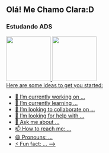 ## Olá! Me Chamo Clara:D
### Estudando ADS
<div>
<a href="https://github.com/ClaraFarias">
<img height="120em" src="https://github-readme-stats.vercel.app/api/top-langs/?username=ClaraLeticia&layout=compact&langs_count=7&theme=dracula"/>
<img height="120em" src="https://github-readme-stats.vercel.app/api?username=ClaraLeticia&show_icons=true&theme=dracula&include_all_commits=true&count_private=true"/>
</div>
Here are some ideas to get you started:

- 🔭 I’m currently working on ...
- 🌱 I’m currently learning ...
- 👯 I’m looking to collaborate on ...
- 🤔 I’m looking for help with ...
- 💬 Ask me about ...
- 📫 How to reach me: ...
- 😄 Pronouns: ...
- ⚡ Fun fact: ...
-->
